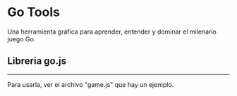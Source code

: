 # Go Tools

Una herramienta gráfica para aprender, entender y dominar el milenario juego Go.


## Libreria go.js  
---
Para usarla, ver el archivo "game.js" que hay un ejemplo.
